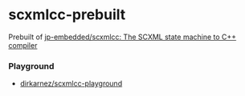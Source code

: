 scxmlcc-prebuilt
================
Prebuilt of [jp-embedded/scxmlcc: The SCXML state machine to C++ compiler](https://github.com/jp-embedded/scxmlcc)

### Playground
- [dirkarnez/scxmlcc-playground](https://github.com/dirkarnez/scxmlcc-playground)